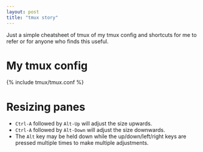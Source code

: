 ```yaml
---
layout: post
title: "tmux story"
---
```


Just a simple cheatsheet of tmux of my tmux config and shortcuts for me to refer or for anyone who
finds this useful.

# My tmux config

{% include tmux/tmux.conf %}

# Resizing panes

- `Ctrl-A` followed by `Alt-Up` will adjust the size upwards.
- `Ctrl-A` followed by `Alt-Down` will adjust the size downwards.
- The `Alt` key may be held down while the up/down/left/right keys are pressed
  multiple times to make multiple adjustments.
